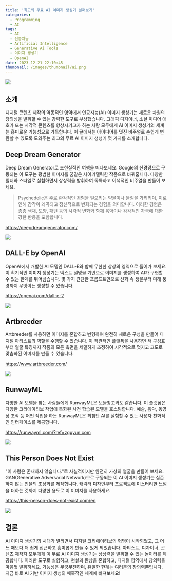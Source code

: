 ```yaml
---
title: '최고의 무료 AI 이미지 생성기 살펴보기'
categories:
  - Programming
  - AI
tags:
  - AI
  - 인공지능
  - Artificial Intelligence
  - Generative Ai Tools
  - 이미지 생성기
  - OpenAI
date: 2023-12-21 22:10:45
thumbnail: /images/thumbnail/ai.png
---
```


![](/images/header/ai-2.png)

## 소개

디지털 콘텐츠 제작의 역동적인 영역에서 인공지능(AI) 이미지 생성기는 새로운 차원의 창의성을 발휘할 수 있는 강력한 도구로 부상했습니다. 그래픽 디자이너, 소셜 미디어 애호가 또는 시각적 콘텐츠를 향상시키고자 하는 사람 모두에게 AI 이미지 생성기의 세계는 흥미로운 가능성으로 가득합니다. 이 글에서는 아이디어를 멋진 비주얼로 손쉽게 변환할 수 있도록 도와주는 최고의 무료 AI 이미지 생성기 몇 가지를 소개합니다.

## Deep Dream Generator

Deep Dream Generator로 초현실적인 여행을 떠나보세요. Google의 신경망으로 구동되는 이 도구는 평범한 이미지를 꿈같은 사이키델릭한 작품으로 바꿔줍니다. 다양한 필터와 스타일로 실험하면서 상상력을 발휘하여 독특하고 이색적인 비주얼을 만들어 보세요.

> Psychedelic은 주로 환각적인 경험을 일으키는 약물이나 물질을 가리키며, 이로 인해 감각이 왜곡되고 정신적으로 변화되는 경험을 의미합니다. 이러한 경험은 종종 색채, 모양, 패턴 등의 시각적 변화와 함께 음악이나 감각적인 자극에 대한 강한 반응을 포함합니다.

https://deepdreamgenerator.com/

![](/images/header/ai-2_1.png)

## DALL-E by OpenAI

OpenAI에서 개발한 AI 모델인 DALL-E와 함께 무한한 상상의 영역으로 들어가 보세요. 이 획기적인 이미지 생성기는 텍스트 설명을 기반으로 이미지를 생성하여 AI가 구현할 수 있는 한계를 뛰어넘습니다. 몇 가지 간단한 프롬프트만으로 신화 속 생물부터 미래 풍경까지 무엇이든 생성할 수 있습니다.

https://openai.com/dall-e-2

![](/images/header/ai-2_2.png)

## Artbreeder

Artbreeder를 사용하면 이미지를 혼합하고 변형하여 완전히 새로운 구성을 만들어 디지털 아티스트의 역할을 수행할 수 있습니다. 이 직관적인 플랫폼을 사용하면 색 구성표부터 얼굴 특징까지 작품의 모든 측면을 세밀하게 조정하여 시각적으로 멋지고 고도로 맞춤화된 이미지를 만들 수 있습니다.

https://www.artbreeder.com/

![](/images/header/ai-2_3.png)

## RunwayML

다양한 AI 모델을 찾는 사람들에게 RunwayML은 보물창고와도 같습니다. 이 플랫폼은 다양한 크리에이티브 작업에 특화된 사전 학습된 모델을 호스팅합니다. 예술, 음악, 동영상 조작 등 어떤 작업을 하든 RunwayML은 최첨단 AI를 실험할 수 있는 사용자 친화적인 인터페이스를 제공합니다.

https://runwayml.com/?ref=zguyun.com

![](/images/header/ai-2_4.png)

## This Person Does Not Exist

"이 사람은 존재하지 않습니다."로 사실적이지만 완전히 가상의 얼굴을 만들어 보세요. GAN(Generative Adversarial Network)으로 구동되는 이 AI 이미지 생성기는 실존하지 않는 인물의 초상화를 제작합니다. 캐릭터 디자인부터 프로젝트에 미스터리한 느낌을 더하는 것까지 다양한 용도로 이 이미지를 사용하세요.

https://this-person-does-not-exist.com/en

![](/images/header/ai-2_5.png)

## 결론

AI 이미지 생성기의 시대가 열리면서 디지털 크리에이티브의 혁명이 시작되었고, 그 어느 때보다 더 쉽게 접근하고 흥미롭게 만들 수 있게 되었습니다. 아티스트, 디자이너, 콘텐츠 제작자 모두에게 이 무료 AI 이미지 생성기는 상상력을 발휘할 수 있는 놀이터를 제공합니다. 이러한 도구로 실험하고, 현실과 환상을 혼합하고, 디지털 영역에서 창의력을 마음껏 발휘하세요. 가능성은 무궁무진하며, 유일한 한계는 여러분의 창의력뿐입니다. 지금 바로 AI 기반 이미지 생성의 매혹적인 세계에 빠져보세요!
